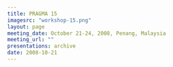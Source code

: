 ```yaml
---
title: PRAGMA 15 
imagesrc: "workshop-15.png"
layout: page
meeting_date: October 21-24, 2008, Penang, Malaysia
meeting_url: "" 
presentations: archive
date: 2008-10-21
---
```


